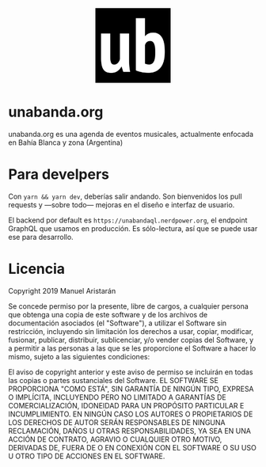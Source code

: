 <div align="center">
    <img src="./static/icons/icon-512x512.png" width='30%' height='auto'/>
</div>

# unabanda.org

unabanda.org es una agenda de eventos musicales, actualmente enfocada en Bahía Blanca y zona (Argentina)

# Para develpers

Con `yarn && yarn dev`, deberías salir andando. Son bienvenidos los pull requests y —sobre todo— mejoras en el diseño e interfaz de usuario.

El backend por default es `https://unabandaql.nerdpower.org`, el endpoint GraphQL que usamos en producción. Es sólo-lectura, así que se puede usar ese para desarrollo.

# Licencia

Copyright 2019 Manuel Aristarán

Se concede permiso por la presente, libre de cargos, a cualquier persona que obtenga una copia de este software y de los archivos de documentación asociados (el "Software"), a utilizar el Software sin restricción, incluyendo sin limitación los derechos a usar, copiar, modificar, fusionar, publicar, distribuir, sublicenciar, y/o vender copias del Software, y a permitir a las personas a las que se les proporcione el Software a hacer lo mismo, sujeto a las siguientes condiciones:

El aviso de copyright anterior y este aviso de permiso se incluirán en todas las copias o partes sustanciales del Software.
EL SOFTWARE SE PROPORCIONA "COMO ESTÁ", SIN GARANTÍA DE NINGÚN TIPO, EXPRESA O IMPLÍCITA, INCLUYENDO PERO NO LIMITADO A GARANTÍAS DE COMERCIALIZACIÓN, IDONEIDAD PARA UN PROPÓSITO PARTICULAR E INCUMPLIMIENTO. EN NINGÚN CASO LOS AUTORES O PROPIETARIOS DE LOS DERECHOS DE AUTOR SERÁN RESPONSABLES DE NINGUNA RECLAMACIÓN, DAÑOS U OTRAS RESPONSABILIDADES, YA SEA EN UNA ACCIÓN DE CONTRATO, AGRAVIO O CUALQUIER OTRO MOTIVO, DERIVADAS DE, FUERA DE O EN CONEXIÓN CON EL SOFTWARE O SU USO U OTRO TIPO DE ACCIONES EN EL SOFTWARE.
